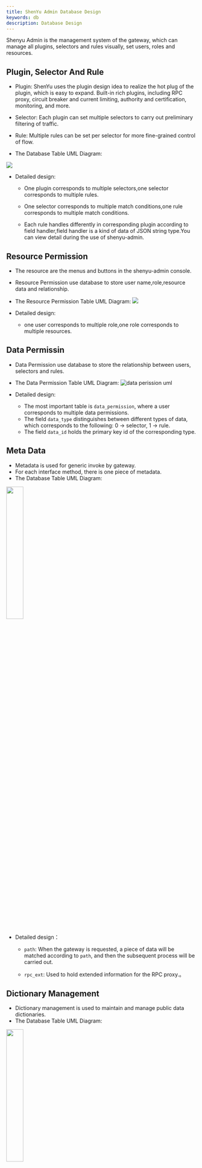 ```yaml
---
title: ShenYu Admin Database Design
keywords: db
description: Database Design
---
```


Shenyu Admin is the management system of the gateway, which can manage all plugins, selectors and rules visually, set users, roles and resources.

## Plugin, Selector And Rule
* Plugin: ShenYu uses the plugin design idea to realize the hot plug of the plugin, which is easy to expand. Built-in rich plugins, including RPC proxy, circuit breaker and current limiting, authority and certification, monitoring, and more.
* Selector: Each plugin can set multiple selectors to carry out preliminary filtering of traffic.
* Rule: Multiple rules can be set per selector for more fine-grained control of flow.

* The Database Table UML Diagram:

![](/img/shenyu/db/shenyu-db.png)

* Detailed design:

  * One plugin corresponds to multiple selectors,one selector corresponds to multiple rules.
  
  * One selector corresponds to multiple match conditions,one rule corresponds to multiple match conditions.
  
  * Each rule handles differently in corresponding plugin according to field handler,field handler is a kind of data of JSON string type.You can view detail during the use of shenyu-admin.
  
## Resource Permission 
* The resource are the menus and buttons in the shenyu-admin console.

* Resource Permission use database to store user name,role,resource data and relationship. 

* The Resource Permission Table UML Diagram:
![](/img/shenyu/db/shenyu-permission-db.png)

* Detailed design:
  - one user corresponds to multiple role,one role corresponds to multiple resources.

## Data Permissin 
* Data Permission use database to store the relationship between users, selectors and rules.

* The Data Permission Table UML Diagram:
![data perission uml](/img/shenyu/db/data_permission.png)


* Detailed design:
  * The most important table is `data_permission`, where a user corresponds to multiple data permissions.
  * The field `data_type` distinguishes between different types of data, which corresponds to the following: 0 -> selector, 1 -> rule.
  * The field `data_id` holds the primary key id of the corresponding type.

## Meta Data

* Metadata is used for generic invoke by gateway.
* For each interface method, there is one piece of metadata.
* The Database Table UML Diagram:

<img src="/img/shenyu/db/mata_data_table.png" width="30%" height="30%" />


* Detailed design：
   * `path`: When the gateway is requested, a piece of data will be matched according to `path`, and then the subsequent process will be carried out.

   * `rpc_ext`: Used to hold extended information for the RPC proxy.。
   
## Dictionary Management

* Dictionary management is used to maintain and manage public data dictionaries.
* The Database Table UML Diagram:

<img src="/img/shenyu/db/shenyu_dict.png" width="30%" height="30%" />


